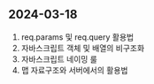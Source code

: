 ## 2024-03-18
1. req.params 및 req.query 활용법
2. 자바스크립트 객체 및 배열의 비구조화
3. 자바스크립트 네이밍 룰
4. 맵 자료구조와 서버에서의 활용법